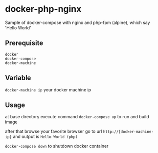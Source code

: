 # docker-php-nginx
Sample of docker-compose with nginx and php-fpm (alpine), which say 'Hello World'

## Prerequisite
```
docker
docker-compose
docker-machine
```

## Variable
`docker-machine ip` your docker machine ip

## Usage
at base directory execute command
`docker-compose up` to run and build image

after that browse your favorite browser
go to url `http://{docker-machine-ip}`
and output is `Hello World (php)` 

`docker-compose down` to shutdown docker container